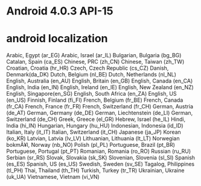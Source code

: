 # Android 4.0.3 API-15
# android localization

Arabic, Egypt (ar_EG)
Arabic, Israel (ar_IL)
Bulgarian, Bulgaria (bg_BG)
Catalan, Spain (ca_ES)
Chinese, PRC (zh_CN)
Chinese, Taiwan (zh_TW)
Croatian, Croatia (hr_HR)
Czech, Czech Republic (cs_CZ)
Danish, Denmark(da_DK)
Dutch, Belgium (nl_BE)
Dutch, Netherlands (nl_NL)
English, Australia (en_AU)
English, Britain (en_GB)
English, Canada (en_CA)
English, India (en_IN)
English, Ireland (en_IE)
English, New Zealand (en_NZ)
English, Singapore(en_SG)
English, South Africa (en_ZA)
English, US (en_US)
Finnish, Finland (fi_FI)
French, Belgium (fr_BE)
French, Canada (fr_CA)
French, France (fr_FR)
French, Switzerland (fr_CH)
German, Austria (de_AT)
German, Germany (de_DE)
German, Liechtenstein (de_LI)
German, Switzerland (de_CH)
Greek, Greece (el_GR)
Hebrew, Israel (he_IL)
Hindi, India (hi_IN)
Hungarian, Hungary (hu_HU)
Indonesian, Indonesia (id_ID)
Italian, Italy (it_IT)
Italian, Switzerland (it_CH)
Japanese (ja_JP)
Korean (ko_KR)
Latvian, Latvia (lv_LV)
Lithuanian, Lithuania (lt_LT)
Norwegian bokmÃ¥l, Norway (nb_NO)
Polish (pl_PL)
Portuguese, Brazil (pt_BR)
Portuguese, Portugal (pt_PT)
Romanian, Romania (ro_RO)
Russian (ru_RU)
Serbian (sr_RS)
Slovak, Slovakia (sk_SK)
Slovenian, Slovenia (sl_SI)
Spanish (es_ES)
Spanish, US (es_US)
Swedish, Sweden (sv_SE)
Tagalog, Philippines (tl_PH)
Thai, Thailand (th_TH)
Turkish, Turkey (tr_TR)
Ukrainian, Ukraine (uk_UA)
Vietnamese, Vietnam (vi_VN)